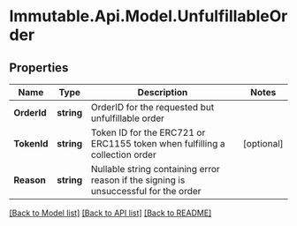 # Immutable.Api.Model.UnfulfillableOrder

## Properties

Name | Type | Description | Notes
------------ | ------------- | ------------- | -------------
**OrderId** | **string** | OrderID for the requested but unfulfillable order | 
**TokenId** | **string** | Token ID for the ERC721 or ERC1155 token when fulfilling a collection order | [optional] 
**Reason** | **string** | Nullable string containing error reason if the signing is unsuccessful for the order | 

[[Back to Model list]](../README.md#documentation-for-models) [[Back to API list]](../README.md#documentation-for-api-endpoints) [[Back to README]](../README.md)

